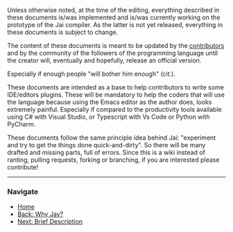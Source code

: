 Unless otherwise noted, at the time of the editing, everything described in these documents is/was implemented and is/was currently working on the prototype of the Jai compiler. As the latter is not yet released, everything in these documents is subject to change.

The content of these documents is meant to be updated by the [contributors](./contributors) and by the community of the followers of the programming language until the creator will, eventually and hopefully, release an official version. 

Especially if enough people "will bother him enough" (cit.). 

These documents are intended as a base to help contributors to write some IDE/editors plugins. These will be mandatory to help the coders that will use the language because using the Emacs editor as the author does, looks extremely painful. Especially if compared to the productivity tools available using C# with Visual Studio, or Typescript with Vs Code or Python with PyCharm.

These documents follow the same principle idea behind Jai: "experiment and try to get the things done quick-and-dirty". So there will be many drafted and missing parts, full of errors. Since this is a wiki instead of ranting, pulling requests, forking or branching, if you are interested please contribute!

---
### Navigate 
* [Home](./) 
* [Back: Why Jay?](./Why-Jai%3F) 
* [Next: Brief Description](./Brief-Description)